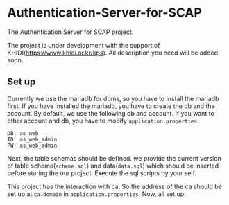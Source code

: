 # Authentication-Server-for-SCAP
The Authentication Server for SCAP project.

The project is under development with the support of KHIDI(https://www.khidi.or.kr/kps).
All description you need will be added soon.

## Set up
Currently we use the mariadb for dbms, so you have to install the mariadb first.
If you have installed the mariadb, you have to create the db and the account.
By default, we use the following db and account. If you want to other account and db, you have to modify `application.properties`.
```
DB: as_web
ID: as_web_admin
PW: as_web_admin
```
Next, the table schemas should be defined. we provide the current version of table scheme(`scheme.sql`) and data(`data.sql`) which should be inserted before staring the our project.
Execute the sql scripts by your self.

This project has the interaction with ca. So the address of the ca should be set up at `ca.domain` in `application.properties`.
Now, all set up.
